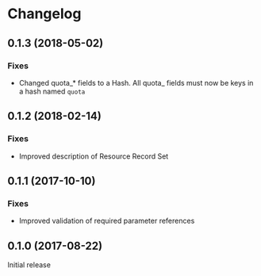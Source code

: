 # Changelog

## 0.1.3 (2018-05-02)

### Fixes

- Changed quota_* fields to a Hash. All quota_ fields must now be keys in a
  hash named `quota`

## 0.1.2 (2018-02-14)

### Fixes

- Improved description of Resource Record Set

## 0.1.1 (2017-10-10)

### Fixes

- Improved validation of required parameter references

## 0.1.0 (2017-08-22)

Initial release

